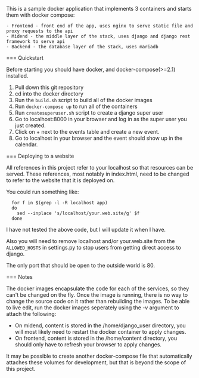This is a sample docker application that implements 3 containers and starts them with docker compose:

    - Frontend - front end of the app, uses nginx to serve static file and proxy requests to the api
    - Midend - the middle layer of the stack, uses django and django rest framework to serve api
    - Backend - the database layer of the stack, uses mariadb 

=== Quickstart

Before starting you should have docker, and docker-compose(>=2.1) installed.

  1. Pull down this git repository
  2. cd into the docker directory
  3. Run the `build.sh` script to build all of the docker images
  4. Run `docker-compose up` to run all of the containers
  5. Run `createsuperuser.sh` script to create a django super user
  6. Go to localhost:8000 in your browser and log in as the super user you just created.
  7. Click on + next to the events table and create a new event.
  8. Go to localhost in your browser and the event should show up in the calendar.

=== Deploying to a website

All references in this project refer to your localhost so that resources can be served.
These references, most notably in index.html, need to be changed to refer to the website that it is deployed on.

You could run something like:
```
  for f in $(grep -l -R localhost app)
  do
    sed --inplace 's/localhost/your.web.site/g' $f
  done 
```

I have not tested the above code, but I will update it when I have.

Also you will need to remove localhost and/or your.web.site from the `ALLOWED_HOSTS` in  settings.py to stop users from getting direct access to django.

The only port that should be open to the outside world is 80.

=== Notes

The docker images encapsulate the code for each of the services, so they can't be changed on the fly.
Once the image is running, there is no way to change the source code on it rather than rebuilding the images.
To be able to live edit, run the docker images seperately using the -v argument to attach the following:

  - On midend, content is stored in the /home/django_user directory, you will most likely need to restart the docker container to apply changes.
  - On frontend, content is stored in the /home/content directory, you should only have to refresh your browser to apply changes.

It may be possible to create another docker-compose file that automatically attaches these volumes for development, but that is beyond the scope of this project.
